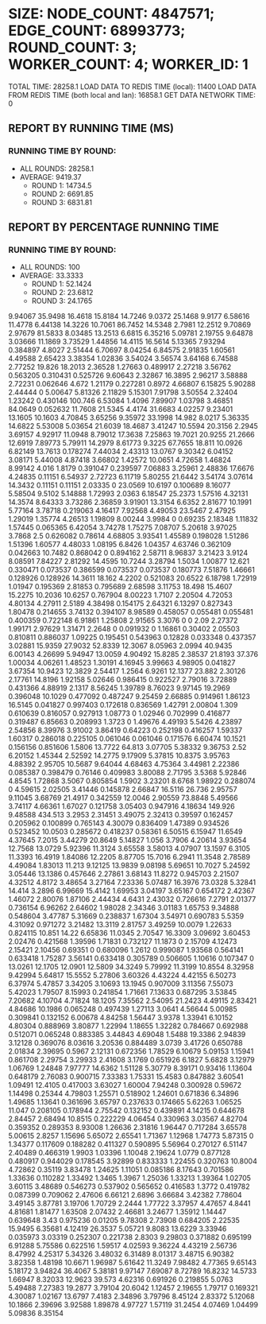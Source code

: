 
# SIZE: NODE_COUNT: 4847571; EDGE_COUNT: 68993773; ROUND_COUNT: 3; WORKER_COUNT: 4; WORKER_ID: 1
 TOTAL TIME: 28258.1
 LOAD DATA TO REDIS TIME (local): 11400
 LOAD DATA FROM REDIS TIME (both local and lan): 16858.1
 GET DATA NETWORK TIME: 0

## REPORT BY RUNNING TIME (MS)

 ### RUNNING TIME BY ROUND:

  + ALL ROUNDS: 28258.1
  + AVERAGE: 9419.37
     + ROUND 1: 14734.5
     + ROUND 2: 6691.85
     + ROUND 3: 6831.81

## REPORT BY PERCENTAGE RUNNING TIME

 ### RUNNING TIME BY ROUND:

  + ALL ROUNDS: 100
  + AVERAGE: 33.3333
     + ROUND 1: 52.1424
     + ROUND 2: 23.6812
     + ROUND 3: 24.1765

9.94067 35.9498 16.4618 15.8184 14.7246 9.0372 25.1468 9.9177 6.58616 11.4778 6.44138 14.3226 10.7061 86.7452 14.5348 2.7981 12.2512 9.70869 2.97679 81.5833 8.03485 13.2513 6.6815 6.35216 5.09781 2.19755 9.64878 3.03666 11.1869 3.73529 1.44856 14.4115 16.5614 5.13365 7.93294 0.384897 4.8027 2.51444 6.70697 8.04254 6.84575 2.91835 1.60561 4.49588 2.65423 3.38354 1.02836 3.54024 3.56574 3.64168 6.74588 2.77252 19.826 18.2013 2.36528 1.27663 0.489917 2.27218 3.56762 0.563205 0.310431 0.525726 9.60643 2.32867 16.3895 2.96217 3.58888 2.72231 0.062646 4.672 1.21179 0.227281 0.8972 4.66807 6.15825 5.90288 2.44444 0 5.00647 5.81326 2.11829 5.15301 7.91798 3.50554 2.32404 1.23242 0.430146 100.746 6.53084 1.4096 7.89907 1.03798 3.46851 84.0649 0.052632 11.7608 21.5345 4.4174 31.6683 4.02257 9.23401 13.1605 10.1603 4.70845 3.65256 9.35972 33.1998 14.982 8.0217 5.36335 14.6822 5.53008 5.03654 21.6039 18.4687 3.41247 10.5594 20.3156 2.2945 3.69157 4.92917 11.0948 8.79012 17.3638 7.25863 19.7021 20.9255 21.2666 12.6919 7.89773 5.79911 14.2979 8.61773 9.3225 67.7655 18.811 10.0926 6.82149 13.7613 0.178274 7.44034 2.43313 13.0767 9.30342 6.04152 3.08171 5.44008 4.87418 3.66802 1.42572 10.0651 4.72658 1.46824 8.99142 4.016 1.8179 0.391047 0.239597 7.06883 3.25961 2.48836 17.6676 4.24835 0.11151 6.54937 2.72723 6.11719 5.80255 21.6442 3.54174 3.07614 14.3432 0.11151 0.11151 2.03335 0 23.0569 10.6197 0.100689 8.16077 5.58504 9.5102 5.14888 1.72993 2.0363 6.18547 25.2373 1.57516 4.32131 14.3574 8.64333 3.73286 2.36859 3.91901 13.3154 6.6352 2.81677 10.1991 5.77164 3.78718 0.219063 4.16417 7.92568 4.49053 23.5467 2.47925 1.29019 1.35774 4.26513 1.19809 8.00244 3.9984 0 0.69235 2.18348 1.11832 1.57445 0.065365 6.42054 3.74278 1.75275 7.08707 5.20618 3.97025 3.7868 2.5 0.626082 0.78614 4.68805 3.93541 1.45589 0.198028 1.51286 1.51396 1.60577 4.48033 1.08195 6.8426 1.04357 4.63746 0.362109 0.042663 10.7482 0.868042 0 0.894162 2.58711 8.96837 3.21423 3.9124 8.08591 7.84227 2.81292 14.4595 10.7244 3.28794 1.5034 1.00877 12.621 0.330471 0.073537 0.386599 0.073537 0.073537 0.180773 7.51876 1.46661 0.128926 0.128926 14.3611 18.162 4.2202 0.521083 20.6522 6.18798 1.72919 1.01947 0.195369 2.81853 0.795689 2.68598 3.11753 18.498 15.4607 15.2275 10.2036 10.6257 0.767904 8.00223 1.7107 2.20504 4.72053 4.80134 4.27911 2.5189 4.38498 0.154175 2.64321 6.13297 0.827343 1.80478 0.214655 3.74132 0.394107 8.98589 0.458057 0.055481 0.055481 0.400359 0.722148 6.91861 1.25808 2.91565 3.3076 0 0 2.09 2.27372 1.99171 2.97629 1.31471 2.2648 0 0.091932 0 1.16861 0.30402 2.05503 0.810811 0.886037 1.09225 0.195451 0.543963 0.12828 0.033348 0.437357 3.02881 15.9359 27.9032 52.8339 12.3067 8.05963 2.0994 40.9435 6.00143 4.26699 5.94947 13.0059 4.90492 15.8285 2.38537 21.8193 37.376 1.00034 4.06261 1.48523 1.30191 4.16945 3.99663 4.98905 0.041827 3.67354 10.9423 12.3829 2.54417 1.2564 6.9261 12.1377 23.882 2.30126 2.17761 14.8196 1.92158 5.02646 0.986415 0.922527 2.79016 3.72889 0.431366 4.88919 2.1317 8.56245 1.39789 8.76023 9.97145 19.2969 0.396048 10.1029 0.477092 0.487247 9.25459 2.66885 0.914961 1.86123 16.5145 0.041827 0.997403 0.172618 0.836569 1.42791 2.00804 1.309 0.610639 0.816057 0.927913 1.08773 0 1.02946 0.702999 0.416877 0.319487 6.85663 0.208993 1.3723 0 1.49676 4.49193 5.5426 4.23897 2.54856 8.39976 3.91002 3.86419 0.64223 0.252198 0.416257 1.59337 1.60317 0.286018 0.225105 0.061046 0.061046 0.171576 6.60474 10.1521 0.156156 0.851606 1.5806 13.7722 64.813 3.07705 5.38332 9.36753 2.52 6.20152 1.45344 2.52592 14.2775 9.17909 5.37815 10.8375 3.95763 4.88392 2.95705 10.5687 9.64044 4.68463 4.75364 3.44981 2.22386 0.085387 0.398479 0.76146 0.409983 3.80088 2.71795 3.5368 5.92846 4.8545 1.72868 3.5067 0.805854 1.5902 3.23201 8.6768 1.98922 0.288074 0 4.59615 2.02505 3.41446 0.145878 2.66847 16.5116 26.736 2.95757 9.11045 3.68769 21.4917 0.342559 12.0046 2.90559 73.8848 5.49566 3.74117 4.66361 1.67027 0.121758 3.05403 0.947916 4.18634 149.926 9.48588 434.513 3.2953 2.31451 3.49075 2.32413 0.39597 0.162457 0.205962 0.100899 0.765143 4.30079 0.836409 1.47389 0.934526 0.523452 10.0503 0.285672 0.418237 0.58361 6.50515 6.15947 11.6549 4.37645 7.2015 3.44279 20.8649 5.14827 1.056 3.7906 4.20614 3.93654 12.7568 13.0729 5.92396 11.3124 3.65558 3.58013 4.07907 13.1597 6.3105 11.3393 16.4919 1.84086 12.2205 8.87705 15.7016 6.2941 11.3548 2.78589 4.49084 1.83013 11.213 9.12125 13.9839 9.08198 5.69651 10.7027 5.24592 3.05446 13.1386 0.457646 2.27861 3.68143 11.8272 0.945703 2.21507 4.32512 4.8172 3.48654 3.27164 7.23336 5.07487 16.3976 73.0328 5.32841 14.414 3.2896 6.99669 15.4142 1.69953 3.04197 3.65167 0.654172 2.42367 1.46072 2.80076 1.87106 2.44434 4.6431 2.43032 0.726616 7.2791 2.01377 0.736154 6.96262 2.64602 1.98028 2.34346 3.01183 1.65753 9.34888 0.548604 3.47787 5.31669 0.238837 1.67304 3.54971 0.690783 5.5359 4.31092 0.971272 3.21482 13.3119 2.81757 3.49259 10.0079 1.22633 0.824115 10.851 14.22 6.65836 11.0345 2.70547 16.3309 3.09692 3.60453 2.02476 0.421568 1.39596 1.71831 0.732127 11.1873 0 2.15709 4.12473 2.15421 2.10456 0.69351 0 0.680096 1.2612 0.999087 1.93568 0.564141 0.633418 1.75287 3.56141 0.633418 0.305789 0.506605 1.10616 0.107347 0 13.0261 12.1705 12.0901 12.5809 34.3249 5.79992 11.3199 10.8554 8.32958 9.42994 5.64817 15.5552 5.27806 3.60326 4.43224 4.42155 6.50273 6.37974 5.47857 3.34205 3.10693 13.1945 0.907009 3.11356 7.55073 5.42023 1.79507 8.15993 0.241854 1.71661 7.13633 0.687295 3.53845 7.20682 4.10704 4.71824 18.1205 7.35562 2.54095 21.2423 4.49115 2.83421 4.84686 10.1986 0.065248 0.497439 1.27113 3.0641 4.56644 5.00985 0.309841 0.132152 6.00678 4.84258 1.56447 3.9378 1.33941 6.10152 4.80304 0.888969 3.80877 1.22994 1.18655 1.32282 0.784667 0.692988 0.512071 0.065248 0.883385 3.44843 4.69048 1.5488 19.3386 2.94839 3.12128 0.369076 8.03616 3.20536 0.884489 3.0739 3.41726 0.650788 2.01834 2.39695 0.5967 2.12131 0.672356 1.78529 6.10679 5.09153 1.15941 0.861708 2.29754 3.29933 2.41608 3.1769 0.651926 6.1827 5.6828 3.12979 1.06769 1.24848 7.97777 14.6362 1.51128 5.30779 8.39171 0.93416 1.13604 0.648179 2.76083 0.900715 7.33383 1.75331 15.4583 0.847882 3.60541 1.09491 12.4105 0.417003 3.63027 1.60004 7.94248 0.300928 0.59672 1.14498 0.25344 4.79803 1.25571 0.518902 1.24601 0.671836 6.34896 1.49685 1.13641 0.361696 3.65797 0.237633 0.174665 5.62263 1.06525 11.047 0.208105 0.178944 2.75542 0.132152 0.439891 4.14215 0.644678 2.84457 2.68494 10.8515 0.222229 4.06454 0.330963 3.03567 4.82704 0.359352 0.289353 8.93008 1.26636 2.31816 1.96447 0.717284 3.65578 5.00615 2.8257 1.15696 5.65072 2.65541 1.71367 1.12968 1.74773 5.87315 0 1.34377 0.117609 0.188282 0.411327 0.590895 5.56964 0.270127 6.51147 2.40489 0.466319 1.9903 1.03396 1.10048 2.19624 1.0779 0.877128 0.480917 0.944029 0.178545 3.92899 0.833333 1.22455 0.320763 10.8004 4.72862 0.35119 3.83478 1.24625 1.11051 0.085186 8.17643 0.701586 1.33636 0.110282 1.33492 1.3465 1.3967 1.25036 1.33213 1.39364 1.02705 3.60115 3.48689 0.546273 0.537902 0.565652 0.416583 1.3772 0.419782 0.087399 0.709062 2.47606 6.66121 2.6896 3.66684 3.42382 7.78604 3.49145 3.87781 3.19706 1.70729 2.2444 1.77722 3.37957 4.47657 4.8441 4.81681 1.81477 1.63508 2.07432 2.46681 3.24677 1.35912 1.14447 0.639648 3.43 0.975236 0.01205 9.78308 2.73908 0.684205 2.22535 15.9495 6.35681 4.12419 26.3537 5.05721 9.8083 13.6229 3.33946 0.035973 3.03319 0.252307 0.221738 2.8303 9.29803 0.371882 0.695199 6.91288 5.75586 0.622516 1.59517 4.02593 9.36224 4.43219 2.56736 8.47992 4.25317 5.34326 3.48032 6.31489 8.01317 3.48715 6.90382 3.82358 1.48198 10.6671 1.96987 5.61642 11.3249 7.98482 4.77365 9.65143 5.18172 3.94824 36.4067 5.38181 9.97147 7.69087 8.72789 16.8232 14.5733 1.66947 8.32033 12.9623 39.573 4.62316 0.691926 0.219855 5.0763 5.49488 7.27383 19.2877 3.79104 20.6042 1.12457 2.19655 1.79717 0.169321 4.30087 1.02167 13.6797 7.4183 2.34896 3.79796 8.45124 2.83372 5.12068 10.1866 2.39696 3.92588 1.89878 4.97727 1.57119 31.2454 4.07469 1.04499 5.09836 8.35154 